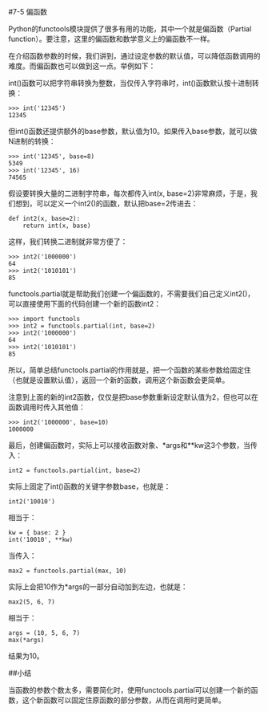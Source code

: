 #7-5 偏函数

Python的functools模块提供了很多有用的功能，其中一个就是偏函数（Partial function）。要注意，这里的偏函数和数学意义上的偏函数不一样。

在介绍函数参数的时候，我们讲到，通过设定参数的默认值，可以降低函数调用的难度。而偏函数也可以做到这一点。举例如下：

int()函数可以把字符串转换为整数，当仅传入字符串时，int()函数默认按十进制转换：

	>>> int('12345')
	12345
但int()函数还提供额外的base参数，默认值为10。如果传入base参数，就可以做N进制的转换：

	>>> int('12345', base=8)
	5349
	>>> int('12345', 16)
	74565
假设要转换大量的二进制字符串，每次都传入int(x, base=2)非常麻烦，于是，我们想到，可以定义一个int2()的函数，默认把base=2传进去：

	def int2(x, base=2):
	    return int(x, base)
这样，我们转换二进制就非常方便了：

	>>> int2('1000000')
	64
	>>> int2('1010101')
	85
functools.partial就是帮助我们创建一个偏函数的，不需要我们自己定义int2()，可以直接使用下面的代码创建一个新的函数int2：

	>>> import functools
	>>> int2 = functools.partial(int, base=2)
	>>> int2('1000000')
	64
	>>> int2('1010101')
	85
所以，简单总结functools.partial的作用就是，把一个函数的某些参数给固定住（也就是设置默认值），返回一个新的函数，调用这个新函数会更简单。

注意到上面的新的int2函数，仅仅是把base参数重新设定默认值为2，但也可以在函数调用时传入其他值：

	>>> int2('1000000', base=10)
	1000000
最后，创建偏函数时，实际上可以接收函数对象、*args和**kw这3个参数，当传入：

	int2 = functools.partial(int, base=2)
实际上固定了int()函数的关键字参数base，也就是：

	int2('10010')
相当于：

	kw = { base: 2 }
	int('10010', **kw)
当传入：

	max2 = functools.partial(max, 10)
实际上会把10作为*args的一部分自动加到左边，也就是：

	max2(5, 6, 7)
相当于：

	args = (10, 5, 6, 7)
	max(*args)
结果为10。

##小结

当函数的参数个数太多，需要简化时，使用functools.partial可以创建一个新的函数，这个新函数可以固定住原函数的部分参数，从而在调用时更简单。